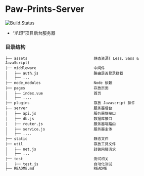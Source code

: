 # Paw-Prints-Server
[![Build Status](https://travis-ci.org/iMediaLab-518/Paw-Prints-Server.svg?branch=master)](https://travis-ci.org/iMediaLab-518/Paw-Prints-Server)

- “爪印”项目后台服务器

### 目录结构
```
├── assets                              静态资源( Less、Sass & JavaScript)
├── middleware                          中间件
│   ├── auth.js                         路由是否登录拦截
│   ├── ...
├── node_modules                        Node 依赖
├── pages                               存放页面
│   ├── index.vue                       首页
│   ├── ....
├── plugins                             存放 Javascript 插件
├── server                              服务器后台
│   ├── api.js                          服务器端接口
│   ├── db.js                           数据库接口
│   ├── router.js                       服务器端路由
│   ├── service.js                      服务器主体
│   ├── ....
├── static                              静态文件
├── util                                存放工具文件
│   ├── net.js                          封装网络请求
│   ├── ...
├── test                                测试相关
│   ├── test.js                         自动化测试
├── README.md                           README
```
